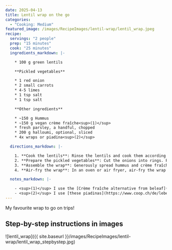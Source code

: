 ```yaml
---
date: 2025-04-13
title: Lentil wrap on the go
categories:
  - "Cooking: Medium"
featured_image: /images/RecipeImages/lentil-wrap/lentil_wrap.jpeg
recipe:
  servings: "2 people"
  prep: "15 minutes"
  cook: "25 minutes"
  ingredients_markdown: |-

    * 100 g green lentils

    **Pickled vegetables**

    * 1 red onion
    * 2 small carrots
    * 4-5 limes
    * 1 tsp salt
    * 1 tsp salt

    **Other ingredients**

    * ~150 g Hummus
    * ~150 g vegan crème fraîche<sup>(1)</sup>
    * fresh parsley, a handful, chopped
    * 200 g halloumi, optional, sliced
    * 4x wraps or piadina<sup>(2)</sup>

  directions_markdown: |-

    1. **Cook the lentils**: Rinse the lentils and cook them according to the package instructions in salted water (add 1 tsp of salt). This usually takes 20–30 minutes and can be done in advance or the day before. Drain the lentils and let them cool.
    2. **Prepare the pickled vegetables**: Cut the onions into rings. Peel the carrots and slice them lengthwise. Squeeze the limes and mix the juice with the salt and sugar. Add the vegetables and let them pickle for at least 2 hours. This can also be done the day before.
    3. **Assemble the wrap**: Generously spread hummus and crème fraîche over the wrap. Add the lentils, parsley, pickled vegetables, and sliced halloumi. Fold or roll up the wrap.
    4. **Air-fry the wrap**: In an oven or air fryer, air-fry the wrap at 180 °C for about 2–5 minutes, until lightly crisped and heated through.

  notes_markdown: |-

    - <sup>(1)</sup> I use the [Crème fraîche alternative from beleaf](https://www.coop.ch/en/food/dairy-products-eggs/cream/cream-specialities/emmi-beleaf-plain-creme-fraiche-alternative/p/6791145)
    - <sup>(2)</sup> I use [these piadinas](https://www.coop.ch/de/lebensmittel/brot-backwaren/haltbare-brote/fladenbrote-tortillas/sapori-piadina/p/7288348) which are rather thick and therefore very filling
---
```


My favourite wrap to go on trips!

<h2>Step-by-step instructions in images</h2>

![lentil_wrap]({{ site.baseurl }}/images/RecipeImages/lentil-wrap/lentil_wrap_stepbystep.jpg)
